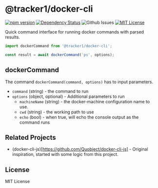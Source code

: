 # @tracker1/docker-cli

[![npm version](https://img.shields.io/github/package-json/v/tracker1/node-docker-cli)](https://www.npmjs.com/package/@tracker1/docker-cli) 
[![Dependency Status](https://img.shields.io/librariesio/release/npm/@tracker1/docker-cli)](https://libraries.io/npm/@tracker1/docker-cli)
![Github Issues](https://img.shields.io/github/issues/tracker1/node-docker-cli?style=plastic) 
[![MIT License](https://img.shields.io/github/license/tracker1/node-docker-cli)](./LICENSE)

<!-- [![Actions Status](https://github.com/tracker1/node-docker-cli/workflows/Tests/badge.svg)](https://github.com/tracker1/node-docker-cli/actions) -->
<!--[![Code Coverage](https://img.shields.io/coveralls/github/tracker1/node-docker-cli)](https://github.com/tracker1/node-docker-cli) -->


Quick command interface for running docker commands with parsed results.

```js
import dockerCommand from '@tracker1/docker-cli';

const result = await dockerCommand('ps', options);
```

## dockerCommand

The command `dockerCommand(command, options)` has to input parameters.

* `command` (string) - the command to run
* `options` (object, optional) - Additional parameters to run
  * `machineName` (string) - the docker-machine configuration name to use.
  * `cwd` (string) - the working path to use
  * `echo` (bool) - when true, will echo the console output as the command runs

## Related Projects

* (docker-cli-js)[https://github.com/Quobject/docker-cli-js] - Original inspiration, started with some logic from this project.

## License

MIT License
